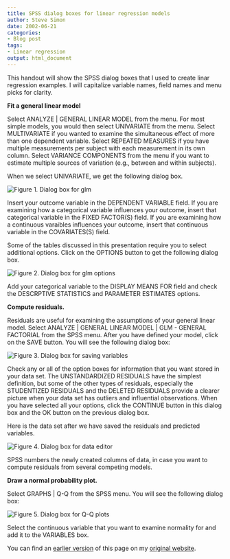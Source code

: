 ```yaml
---
title: SPSS dialog boxes for linear regression models
author: Steve Simon
date: 2002-06-21
categories:
- Blog post
tags:
- Linear regression
output: html_document
---
```


This handout will show the SPSS dialog boxes that I used to create linar regression examples. I will capitalize variable names, field names and menu picks for clarity.

**Fit a general linear model**

Select ANALYZE | GENERAL LINEAR MODEL from the menu. For most simple models, you would then select UNIVARIATE from the menu. Select MULTIVARIATE if you wanted to examine the simultaneous effect of more than one dependent variable. Select REPEATED MEASURES if you have multiple measurements per subject with each measurement in its own column. Select VARIANCE COMPONENTS from the menu if you want to estimate multiple sources of variation (e.g., between and within subjects).

When we select UNIVARIATE, we get the following dialog box.

![Figure 1. Dialog box for glm](http://www.pmean.com/new-images/02/lin_spss01.gif)

Insert your outcome variable in the DEPENDENT VARIABLE field. If you are examining how a categorical variable influences your outcome, insert that categorical variable in the FIXED FACTOR(S) field. If you are examining how a continuous varaibles influences your outcome, insert that continuous variable in the COVARIATES(S) field.

Some of the tables discussed in this presentation require you to select additional options. Click on the OPTIONS button to get the following dialog box.

![Figure 2. Dialog box for glm options](http://www.pmean.com/new-images/02/lin_spss02.gif)

Add your categorical variable to the DISPLAY MEANS FOR field and check the DESCRPTIVE STATISTICS and PARAMETER ESTIMATES options.

**Compute residuals.**

Residuals are useful for examining the assumptions of your general linear model. Select ANALYZE | GENERAL LINEAR MODEL | GLM - GENERAL FACTORIAL from the SPSS menu. After you have defined your model, click on the SAVE button. You will see the following dialog box:

![Figure 3. Dialog box for saving variables](http://www.pmean.com/new-images/02/lin_spss03.gif)

Check any or all of the option boxes for information that you want stored in your data set. The UNSTANDARDIZED RESIDUALS have the simplest definition, but some of the other types of residuals, especially the STUDENTIZED RESIDUALS and the DELETED RESIDUALS provide a clearer picture when your data set has outliers and influential observations. When you have selected all your options, click the CONTINUE button in this dialog box and the OK button on the previous dialog box.

Here is the data set after we have saved the residuals and predicted variables.

![Figure 4. Dialog box for data editor](http://www.pmean.com/new-images/02/lin_spss04.gif)

SPSS numbers the newly created columns of data, in case you want to compute residuals from several competing models.

**Draw a normal probability plot.**

Select GRAPHS | Q-Q from the SPSS menu. You will see the following dialog box:

![Figure 5. Dialog box for Q-Q plots](http://www.pmean.com/new-images/02/lin_spss05.gif)

Select the continuous variable that you want to examine normality for and add it to the VARIABLES box.

You can find an [earlier version][sim1] of this page on my [original website][sim2].

[sim1]: http://www.pmean.com/02/lin_spss.html
[sim2]: http://www.pmean.com/original_site.html
